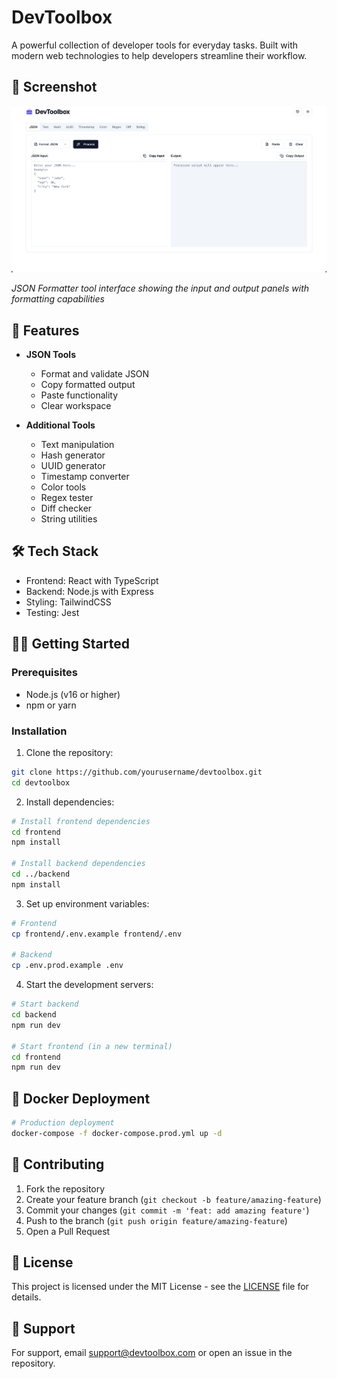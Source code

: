 # DevToolbox

A powerful collection of developer tools for everyday tasks. Built with modern web technologies to help developers streamline their workflow.

## 🚀 Screenshot

![DevToolbox Interface](docs/images/devtoolbox-interface.png)

*JSON Formatter tool interface showing the input and output panels with formatting capabilities*

## 🚀 Features

- **JSON Tools**
  - Format and validate JSON
  - Copy formatted output
  - Paste functionality
  - Clear workspace

- **Additional Tools**
  - Text manipulation
  - Hash generator
  - UUID generator
  - Timestamp converter
  - Color tools
  - Regex tester
  - Diff checker
  - String utilities

## 🛠️ Tech Stack

- Frontend: React with TypeScript
- Backend: Node.js with Express
- Styling: TailwindCSS
- Testing: Jest

## 🏃‍♂️ Getting Started

### Prerequisites

- Node.js (v16 or higher)
- npm or yarn

### Installation

1. Clone the repository:
```bash
git clone https://github.com/yourusername/devtoolbox.git
cd devtoolbox
```

2. Install dependencies:
```bash
# Install frontend dependencies
cd frontend
npm install

# Install backend dependencies
cd ../backend
npm install
```

3. Set up environment variables:
```bash
# Frontend
cp frontend/.env.example frontend/.env

# Backend
cp .env.prod.example .env
```

4. Start the development servers:
```bash
# Start backend
cd backend
npm run dev

# Start frontend (in a new terminal)
cd frontend
npm run dev
```

## 🐳 Docker Deployment

```bash
# Production deployment
docker-compose -f docker-compose.prod.yml up -d
```

## 📝 Contributing

1. Fork the repository
2. Create your feature branch (`git checkout -b feature/amazing-feature`)
3. Commit your changes (`git commit -m 'feat: add amazing feature'`)
4. Push to the branch (`git push origin feature/amazing-feature`)
5. Open a Pull Request

## 📜 License

This project is licensed under the MIT License - see the [LICENSE](LICENSE) file for details.

## 🤝 Support

For support, email support@devtoolbox.com or open an issue in the repository. 
